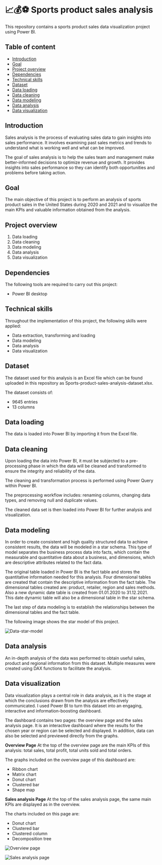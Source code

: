 # 📈💰⚽ Sports product sales analysis

This repository contains a sports product sales data visualization project using Power BI. 

## Table of content
 - [Introduction](https://github.com/BugsAreFriends/PowerBi-Projects/blob/main/README.md#introduction)
 - [Goal](https://github.com/BugsAreFriends/PowerBi-Projects/blob/main/README.md#goal)
 - [Project overview](https://github.com/BugsAreFriends/PowerBi-Projects/blob/main/README.md#project-overview)
 - [Dependencies](https://github.com/BugsAreFriends/PowerBi-Projects/blob/main/README.md#dependencies)
 - [Technical skills](https://github.com/BugsAreFriends/PowerBi-Projects/blob/main/README.md#Technical-skills)
 - [Dataset](https://github.com/BugsAreFriends/PowerBi-Projects/blob/main/README.md#Data-set)
 - [Data loading](https://github.com/BugsAreFriends/PowerBi-Projects/blob/main/README.md#Data-loading)
 - [Data cleaning](https://github.com/BugsAreFriends/PowerBi-Projects/blob/main/README.md#Data-cleaning)
 - [Data modeling](https://github.com/BugsAreFriends/PowerBi-Projects/blob/main/README.md#Data-exploration)
 - [Data analysis](https://github.com/BugsAreFriends/PowerBi-Projects/blob/main/README.md#Data-visualization)
 - [Data visualization](https://github.com/BugsAreFriends/PowerBi-Projects/blob/main/README.md#Insights)

## Introduction

Sales analysis is the process of evaluating sales data to gain insights into sales performance. It involves examining past sales metrics and trends to understand what is working well and what can be improved.

The goal of sales analysis is to help the sales team and management make better-informed decisions to optimize revenue and growth. It provides insights into sales performance so they can identify both opportunities and problems before taking action.

## Goal
The main objective of this project is to perform an analysis of sports product sales in the United States during 2020 and 2021 and to visualize the main KPIs and valuable information obtained from the analysis. 

## Project overview
1. Data loading
2. Data cleaning
3. Data modeling
4. Data analysis
5. Data visualization

## Dependencies
The following tools are required to carry out this project:

* Power BI desktop

## Technical skills
Throughout the implementation of this project, the following skills were applied: 

* Data extraction, transforming and loading
* Data modeling
* Data analysis
* Data visualization

## Dataset
The dataset used for this analysis is an Excel file which can be found uploaded in this repository as Sports-product-sales-analysis-dataset.xlsx.

The dataset consists of:
* 9645 entries
* 13 columns

## Data loading
The data is loaded into Power BI by importing it from the Excel file.

## Data cleaning
Upon loading the data into Power BI, it must be subjected to a pre-processing phase in which the data will be cleaned and transformed to ensure the integrity and reliability of the data.

The cleaning and transformation process is performed using Power Query within Power BI.

The preprocessing workflow includes: renaming columns, changing data types, and removing null and duplicate values.

The cleaned data set is then loaded into Power BI for further analysis and visualization.

## Data modeling
In order to create consistent and high quality structured data to achieve consistent results, the data will be modeled in a star schema. This type of model separates the business process data into facts, which contain the measurable and quantitative data about a business, and dimensions, which are descriptive attributes related to the fact data.

The original table loaded in Power BI is the fact table and stores the quantitative information needed for this analysis. Four dimensional tables are created that contain the descriptive information from the fact table. The dimensional tables created are: product, retailer, region and sales methods. Also a new dynamic date table is created from 01.01.2020 to 31.12.2021. This date dynamic table will also be a dimensional table in the star schema. 

The last step of data modeling is to establish the relationships between the dimensional tables and the fact table.

The following image shows the star model of this project.

![Data-star-model](https://github.com/user-attachments/assets/757e59f8-ac6d-4ca8-8e23-522883c3d758)

## Data analysis
An in-depth analysis of the data was performed to obtain useful sales, product and regional information from this dataset. Multiple measures were created using DAX functions to facilitate the analysis.

## Data visualization
Data visualization plays a central role in data analysis, as it is the stage at which the conclusions drawn from the analysis are effectively communicated. I used Power BI to turn this dataset into an engaging, interactive and information-boosting dashboard.

The dashboard contains two pages: the overview page and the sales analysis page. It is an interactive dashboard where the results for the chosen year or region can be selected and displayed. In addition, data can also be selected and previewed directly from the graphs.

**Overview Page**
At the top of the overview page are the main KPIs of this analysis: total sales, total profit, total units sold and total orders.

The graphs included on the overview page of this dashboard are:

* Ribbon chart
* Matrix chart
* Donut chart
* Clustered bar
* Shape map

**Sales analysis Page**
At the top of the sales analysis page, the same main KPIs are displayed as in the overview.

The charts included on this page are:

* Donut chart
* Clustered bar
* Clustered column
* Decomposition tree

![Overview page](https://github.com/user-attachments/assets/0d1e85d8-5886-42e7-8c3e-45eef7ef6525)

![Sales analysis page](https://github.com/user-attachments/assets/592d739b-0a5e-4adc-b61f-16cb65ea5575)

